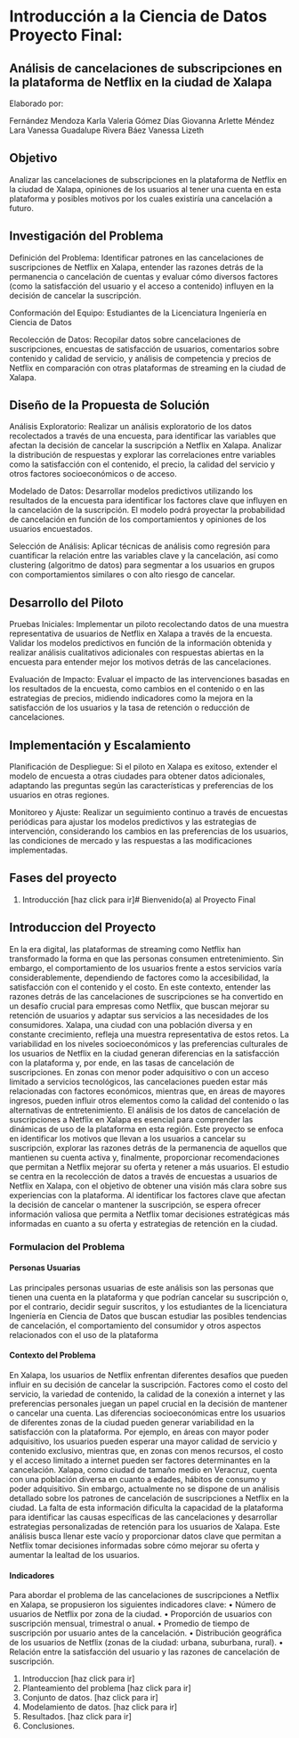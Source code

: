 # Introducción a la Ciencia de Datos Proyecto Final:
## Análisis de cancelaciones de subscripciones en la plataforma de Netflix en la ciudad de Xalapa

Elaborado por: 

Fernández Mendoza Karla Valeria
Gómez Días Giovanna Arlette 
Méndez Lara Vanessa Guadalupe
Rivera Báez Vanessa Lizeth

## Objetivo
Analizar las cancelaciones de subscripciones en la plataforma de Netflix en la ciudad de Xalapa, opiniones de los usuarios al tener una cuenta en esta plataforma y posibles motivos por los cuales existiría una cancelación a futuro.

## Investigación del Problema	
Definición del Problema: Identificar patrones en las cancelaciones de suscripciones de Netflix en Xalapa, entender las razones detrás de la permanencia o cancelación de cuentas y evaluar cómo diversos factores (como la satisfacción del usuario y el acceso a contenido) influyen en la decisión de cancelar la suscripción.

Conformación del Equipo: Estudiantes de la Licenciatura Ingeniería en Ciencia de Datos

Recolección de Datos: Recopilar datos sobre cancelaciones de suscripciones, encuestas de satisfacción de usuarios, comentarios sobre contenido y calidad de servicio, y análisis de competencia y precios de Netflix en comparación con otras plataformas de streaming en la ciudad de Xalapa.

## Diseño de la Propuesta de Solución
Análisis Exploratorio: Realizar un análisis exploratorio de los datos recolectados a través de una encuesta, para identificar las variables que afectan la decisión de cancelar la suscripción a Netflix en Xalapa. Analizar la distribución de respuestas y explorar las correlaciones entre variables como la satisfacción con el contenido, el precio, la calidad del servicio y otros factores socioeconómicos o de acceso.

Modelado de Datos: Desarrollar modelos predictivos utilizando los resultados de la encuesta para identificar los factores clave que influyen en la cancelación de la suscripción. El modelo podrá proyectar la probabilidad de cancelación en función de los comportamientos y opiniones de los usuarios encuestados.

Selección de Análisis: Aplicar técnicas de análisis como regresión para cuantificar la relación entre las variables clave y la cancelación, así como clustering (algoritmo de datos) para segmentar a los usuarios en grupos con comportamientos similares o con alto riesgo de cancelar.

## Desarrollo del Piloto
Pruebas Iniciales: Implementar un piloto recolectando datos de una muestra representativa de usuarios de Netflix en Xalapa a través de la encuesta. Validar los modelos predictivos en función de la información obtenida y realizar análisis cualitativos adicionales con respuestas abiertas en la encuesta para entender mejor los motivos detrás de las cancelaciones.

Evaluación de Impacto: Evaluar el impacto de las intervenciones basadas en los resultados de la encuesta, como cambios en el contenido o en las estrategias de precios, midiendo indicadores como la mejora en la satisfacción de los usuarios y la tasa de retención o reducción de cancelaciones.

## Implementación y Escalamiento
Planificación de Despliegue: Si el piloto en Xalapa es exitoso, extender el modelo de encuesta a otras ciudades para obtener datos adicionales, adaptando las preguntas según las características y preferencias de los usuarios en otras regiones.

Monitoreo y Ajuste: Realizar un seguimiento continuo a través de encuestas periódicas para ajustar los modelos predictivos y las estrategias de intervención, considerando los cambios en las preferencias de los usuarios, las condiciones de mercado y las respuestas a las modificaciones implementadas.

## Fases del proyecto
1. Introducción [haz click para ir]# Bienvenido(a) al Proyecto Final 

## Introduccion del Proyecto

En la era digital, las plataformas de streaming como Netflix han transformado la forma en que las personas consumen entretenimiento. Sin embargo, el comportamiento de los usuarios frente a estos servicios varía considerablemente, dependiendo de factores como la accesibilidad, la satisfacción con el contenido y el costo. En este contexto, entender las razones detrás de las cancelaciones de suscripciones se ha convertido en un desafío crucial para empresas como Netflix, que buscan mejorar su retención de usuarios y adaptar sus servicios a las necesidades de los consumidores.
Xalapa, una ciudad con una población diversa y en constante crecimiento, refleja una muestra representativa de estos retos. La variabilidad en los niveles socioeconómicos y las preferencias culturales de los usuarios de Netflix en la ciudad generan diferencias en la satisfacción con la plataforma y, por ende, en las tasas de cancelación de suscripciones. En zonas con menor poder adquisitivo o con un acceso limitado a servicios tecnológicos, las cancelaciones pueden estar más relacionadas con factores económicos, mientras que, en áreas de mayores ingresos, pueden influir otros elementos como la calidad del contenido o las alternativas de entretenimiento.
El análisis de los datos de cancelación de suscripciones a Netflix en Xalapa es esencial para comprender las dinámicas de uso de la plataforma en esta región. Este proyecto se enfoca en identificar los motivos que llevan a los usuarios a cancelar su suscripción, explorar las razones detrás de la permanencia de aquellos que mantienen su cuenta activa y, finalmente, proporcionar recomendaciones que permitan a Netflix mejorar su oferta y retener a más usuarios.
El estudio se centra en la recolección de datos a través de encuestas a usuarios de Netflix en Xalapa, con el objetivo de obtener una visión más clara sobre sus experiencias con la plataforma. Al identificar los factores clave que afectan la decisión de cancelar o mantener la suscripción, se espera ofrecer información valiosa que permita a Netflix tomar decisiones estratégicas más informadas en cuanto a su oferta y estrategias de retención en la ciudad.

### Formulacion del Problema 

#### Personas Usuarias 

Las principales personas usuarias de este análisis son las personas que tienen una cuenta en la 
plataforma y que podrían cancelar su suscripción o, por el contrario, decidir seguir suscritos, y los 
estudiantes de la licenciatura Ingeniería en Ciencia de Datos que buscan estudiar las posibles tendencias de cancelación, el comportamiento 
del consumidor y otros aspectos relacionados con el uso de la plataforma

#### Contexto del Problema 

En Xalapa, los usuarios de Netflix enfrentan diferentes desafíos que pueden influir en su decisión de cancelar la suscripción. Factores como el costo del servicio, la variedad de contenido, la calidad de la conexión a internet y las preferencias personales juegan un papel crucial en la decisión de mantener o cancelar una cuenta. Las diferencias socioeconómicas entre los usuarios de diferentes zonas de la ciudad pueden generar variabilidad en la satisfacción con la plataforma. Por ejemplo, en áreas con mayor poder adquisitivo, los usuarios pueden esperar una mayor calidad de servicio y contenido exclusivo, mientras que, en zonas con menos recursos, el costo y el acceso limitado a internet pueden ser factores determinantes en la cancelación.
Xalapa, como ciudad de tamaño medio en Veracruz, cuenta con una población diversa en cuanto a edades, hábitos de consumo y poder adquisitivo. Sin embargo, actualmente no se dispone de un análisis detallado sobre los patrones de cancelación de suscripciones a Netflix en la ciudad. La falta de esta información dificulta la capacidad de la plataforma para identificar las causas específicas de las cancelaciones y desarrollar estrategias personalizadas de retención para los usuarios de Xalapa. Este análisis busca llenar este vacío y proporcionar datos clave que permitan a Netflix tomar decisiones informadas sobre cómo mejorar su oferta y aumentar la lealtad de los usuarios.

#### Indicadores

Para abordar el problema de las cancelaciones de suscripciones a Netflix en Xalapa, se propusieron los siguientes indicadores clave:
•	Número de usuarios de Netflix por zona de la ciudad.
•	Proporción de usuarios con suscripción mensual, trimestral o anual.
•	Promedio de tiempo de suscripción por usuario antes de la cancelación.
•	Distribución geográfica de los usuarios de Netflix (zonas de la ciudad: urbana, suburbana, rural).
•	Relación entre la satisfacción del usuario y las razones de cancelación de suscripción.

1. Introduccion [haz click para ir] 
2. Planteamiento del problema [haz click para ir]
3. Conjunto de datos. [haz click para ir]
4. Modelamiento de datos. [haz click para ir]
5. Resultados. [haz click para ir]
6. Conclusiones.
